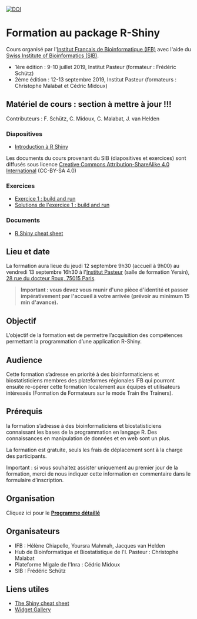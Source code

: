 [![DOI](https://zenodo.org/badge/195837783.svg)](https://zenodo.org/badge/latestdoi/195837783)

# Formation au package R-Shiny

Cours organisé par l'[Institut Français de Bioinformatique (IFB)](http://www.france-bioinformatique.fr) avec l'aide du [Swiss Institute of Bioinformatics (SIB)](https://www.sib.swiss/).
- 1ère édition : 9-10 juillet 2019, Institut Pasteur (formateur : Frédéric Schütz)
- 2ème édition : 12-13 septembre 2019, Institut Pasteur (formateurs : Christophe Malabat et Cédric Midoux)

## Matériel de cours :  section à mettre à jour !!!
Contributeurs : F. Schütz, C. Midoux, C. Malabat, J. van Helden
### Diapositives

- [Introduction à R Shiny](https://github.com/IFB-ElixirFr/IFB_Shiny_training/blob/master/slides/Formation_Shiny_20190912.pptx?raw=true)

Les documents du cours provenant du SIB (diapositives et exercices)
sont diffusés sous licence [Creative Commons Attribution-ShareAlike 4.0
International](https://creativecommons.org/licenses/by-sa/4.0/) (CC-BY-SA 4.0)

### Exercices

- [Exercice 1 : build and run](exercise1)
- [Solutions de l'exercice 1 : build and run](exercise1/solutions/exercise1_solutions.html)

### Documents

- [R Shiny cheat sheet](Shiny_cheatsheet.pdf)


## Lieu et date

La formation aura lieue du jeudi 12 septembre 9h30 (accueil à 9h00) au vendredi 13 septembre 16h30 à l'[Institut Pasteur](https://www.pasteur.fr/fr) (salle de formation Yersin), [28 rue du docteur Roux, 75015 Paris](https://goo.gl/maps/jqzqS84cDSLY4CVEA).

> **Important : vous devez vous munir d'une pièce d'identité et passer impérativement par l'accueil à votre arrivée (prévoir au minimum 15 min d'avance).**



## Objectif

L’objectif de la formation est de permettre l’acquisition des compétences permettant la programmation d’une application R-Shiny.


## Audience

Cette formation s’adresse en priorité à des bioinformaticiens et biostatisticiens membres des plateformes régionales IFB qui pourront ensuite re-opérer cette formation localement aux équipes et utilisateurs intéressés (Formation de Formateurs sur le mode Train the Trainers).


## Prérequis

la formation s’adresse à des bioinformaticiens et biostatisticiens connaissant les bases de la programmation en langage R. Des connaissances en manipulation de données et en web sont un plus.

La formation est gratuite, seuls les frais de déplacement sont à la charge des participants. 

Important : si vous souhaitez assister uniquement au premier jour de la formation, merci de nous indiquer cette information en commentaire dans le formulaire d’inscription.  

## Organisation

Cliquez ici pour le **[Programme détaillé](schedule.md)**

## Organisateurs
 
- IFB : Hélène Chiapello, Yoursra Mahmah, Jacques van Helden
- Hub de Bioinformatique et Biostatistique de l'I. Pasteur : Christophe Malabat
- Plateforme Migale de l'Inra : Cédric Midoux
- SIB :  Frédéric Schütz
 
## Liens utiles 

- [The Shiny cheat sheet](https://shiny.rstudio.com/articles/cheatsheet.html)
- [Widget Gallery](https://shiny.rstudio.com/gallery/widget-gallery.html)

